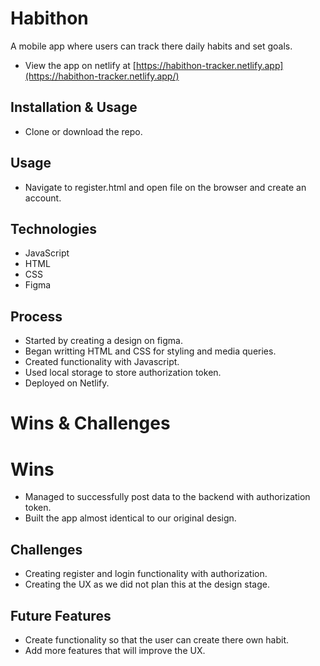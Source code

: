 # Habithon

A mobile app where users can track there daily habits and set goals.

- View the app on netlify at [https://habithon-tracker.netlify.app](https://habithon-tracker.netlify.app/)

## Installation & Usage

- Clone or download the repo.

## Usage

- Navigate to register.html and open file on the browser and create an account.

## Technologies

- JavaScript
- HTML
- CSS
- Figma

## Process

- Started by creating a design on figma.
- Began writting HTML and CSS for styling and media queries.
- Created functionality with Javascript.
- Used local storage to store authorization token.
- Deployed on Netlify.

# Wins & Challenges

# Wins

- Managed to successfully post data to the backend with authorization token.
- Built the app almost identical to our original design.

## Challenges

- Creating register and login functionality with authorization.
- Creating the UX as we did not plan this at the design stage.

## Future Features

- Create functionality so that the user can create there own habit.
- Add more features that will improve the UX.

